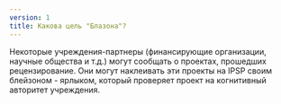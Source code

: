 ```yaml
---
version: 1
title: Какова цель "Блазона"?
---
```


Некоторые учреждения-партнеры (финансирующие организации, научные общества и т.д.) могут сообщать о проектах, прошедших рецензирование. Они могут наклеивать эти проекты на IPSP своим блейзоном - ярлыком, который проверяет проект на когнитивный авторитет учреждения.
